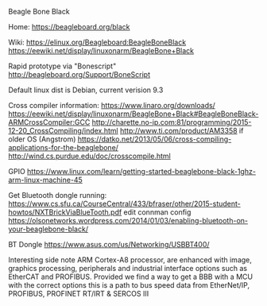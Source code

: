 

Beagle Bone Black

Home: https://beagleboard.org/black

Wiki: https://elinux.org/Beagleboard:BeagleBoneBlack
https://eewiki.net/display/linuxonarm/BeagleBone+Black


Rapid prototype via "Bonescript"
http://beagleboard.org/Support/BoneScript

Default linux dist is Debian, current verision 9.3

Cross compiler information:
https://www.linaro.org/downloads/ 
https://eewiki.net/display/linuxonarm/BeagleBone+Black#BeagleBoneBlack-ARMCrossCompiler:GCC
http://charette.no-ip.com:81/programming/2015-12-20_CrossCompiling/index.html
http://www.ti.com/product/AM3358
if older OS (Angstrom) https://datko.net/2013/05/06/cross-compiling-applications-for-the-beaglebone/
http://wind.cs.purdue.edu/doc/crosscompile.html

GPIO https://www.linux.com/learn/getting-started-beaglebone-black-1ghz-arm-linux-machine-45

Get Bluetooth dongle running:
https://www.cs.sfu.ca/CourseCentral/433/bfraser/other/2015-student-howtos/NXTBrickViaBlueTooth.pdf
edit connman config
https://olsonetworks.wordpress.com/2014/01/03/enabling-bluetooth-on-your-beaglebone-black/

BT Dongle 
https://www.asus.com/us/Networking/USBBT400/


Interesting side note 
ARM Cortex-A8 processor, are enhanced with image, graphics processing, peripherals and industrial interface options such as EtherCAT and PROFIBUS. Provided we find a way to get a BBB with a MCU with the correct options this is a path to bus speed data from EtherNet/IP, PROFIBUS, PROFINET RT/IRT & SERCOS III  

